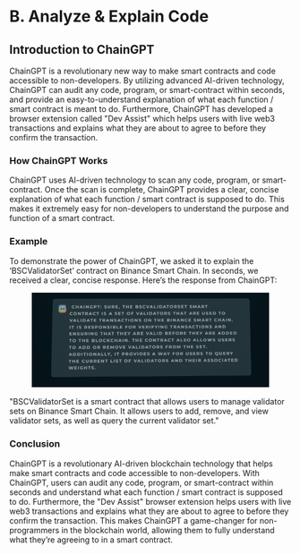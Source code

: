 # B. Analyze & Explain Code

## Introduction to ChainGPT

ChainGPT is a revolutionary new way to make smart contracts and code accessible to non-developers. By utilizing advanced AI-driven technology, ChainGPT can audit any code, program, or smart-contract within seconds, and provide an easy-to-understand explanation of what each function / smart contract is meant to do. Furthermore, ChainGPT has developed a browser extension called "Dev Assist" which helps users with live web3 transactions and explains what they are about to agree to before they confirm the transaction.

### How ChainGPT Works

ChainGPT uses AI-driven technology to scan any code, program, or smart-contract. Once the scan is complete, ChainGPT provides a clear, concise explanation of what each function / smart contract is supposed to do. This makes it extremely easy for non-developers to understand the purpose and function of a smart contract.

### Example

To demonstrate the power of ChainGPT, we asked it to explain the ‘BSCValidatorSet’ contract on Binance Smart Chain. In seconds, we received a clear, concise response. Here’s the response from ChainGPT:

<figure><img src="../../../.gitbook/assets/image (2) (2).png" alt=""><figcaption></figcaption></figure>

"BSCValidatorSet is a smart contract that allows users to manage validator sets on Binance Smart Chain. It allows users to add, remove, and view validator sets, as well as query the current validator set."

### Conclusion

ChainGPT is a revolutionary AI-driven blockchain technology that helps make smart contracts and code accessible to non-developers. With ChainGPT, users can audit any code, program, or smart-contract within seconds and understand what each function / smart contract is supposed to do. Furthermore, the "Dev Assist" browser extension helps users with live web3 transactions and explains what they are about to agree to before they confirm the transaction. This makes ChainGPT a game-changer for non-programmers in the blockchain world, allowing them to fully understand what they’re agreeing to in a smart contract.
